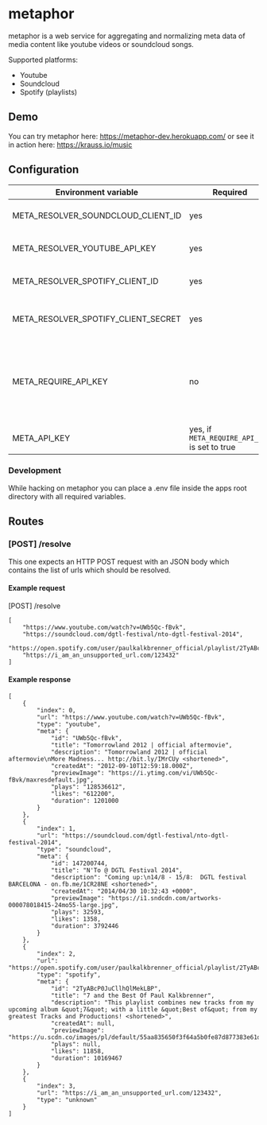 # metaphor

metaphor is a web service for aggregating and normalizing meta data of media content like youtube videos or soundcloud songs.

Supported platforms:
* Youtube
* Soundcloud
* Spotify (playlists)

## Demo
You can try metaphor here: https://metaphor-dev.herokuapp.com/ or see it in action here: https://krauss.io/music

## Configuration
Environment variable | Required | Default | Description
--- | --- | --- | ---
META_RESOLVER_SOUNDCLOUD_CLIENT_ID | yes | empty | Your Soundcloud Client Id.
META_RESOLVER_YOUTUBE_API_KEY | yes | empty | Your Youtube v3 API Key
META_RESOLVER_SPOTIFY_CLIENT_ID | yes | empty | Your Spotify client ID
META_RESOLVER_SPOTIFY_CLIENT_SECRET | yes | empty | Your Spotify client secret
META_REQUIRE_API_KEY | no | false | Set to true if the resolve route should be accessible via an API Key
META_API_KEY | yes, if `META_REQUIRE_API_KEY` is set to true | empty | Your API access key

### Development
While hacking on metaphor you can place a .env file inside the apps root directory with all required variables.

## Routes

### [POST] /resolve
This one expects an HTTP POST request with an JSON body which contains the list of urls which should be resolved.

#### Example request
[POST] /resolve
```
[
    "https://www.youtube.com/watch?v=UWb5Qc-fBvk",
    "https://soundcloud.com/dgtl-festival/nto-dgtl-festival-2014",
    "https://open.spotify.com/user/paulkalkbrenner_official/playlist/2TyABcP0JuCllhQlMekLBP",
    "https://i_am_an_unsupported_url.com/123432"
]
```

#### Example response
```
[
    {
        "index": 0,
        "url": "https://www.youtube.com/watch?v=UWb5Qc-fBvk",
        "type": "youtube",
        "meta": {
            "id": "UWb5Qc-fBvk",
            "title": "Tomorrowland 2012 | official aftermovie",
            "description": "Tomorrowland 2012 | official aftermovie\nMore Madness... http://bit.ly/IMrCUy <shortened>",
            "createdAt": "2012-09-10T12:59:18.000Z",
            "previewImage": "https://i.ytimg.com/vi/UWb5Qc-fBvk/maxresdefault.jpg",
            "plays": "128536612",
            "likes": "612200",
            "duration": 1201000
        }
    },
    {
        "index": 1,
        "url": "https://soundcloud.com/dgtl-festival/nto-dgtl-festival-2014",
        "type": "soundcloud",
        "meta": {
            "id": 147200744,
            "title": "N'To @ DGTL Festival 2014",
            "description": "Coming up:\n14/8 - 15/8:  DGTL festival BARCELONA - on.fb.me/1CR28NE <shortened>",
            "createdAt": "2014/04/30 10:32:43 +0000",
            "previewImage": "https://i1.sndcdn.com/artworks-000078018415-24mo55-large.jpg",
            "plays": 32593,
            "likes": 1358,
            "duration": 3792446
        }
    },
    {
        "index": 2,
        "url": "https://open.spotify.com/user/paulkalkbrenner_official/playlist/2TyABcP0JuCllhQlMekLBP",
        "type": "spotify",
        "meta": {
            "id": "2TyABcP0JuCllhQlMekLBP",
            "title": "7 and the Best Of Paul Kalkbrenner",
            "description": "This playlist combines new tracks from my upcoming album &quot;7&quot; with a little &quot;Best of&quot; from my greatest Tracks and Productions! <shortened>",
            "createdAt": null,
            "previewImage": "https://u.scdn.co/images/pl/default/55aa835650f3f64a5b0fe87d877383e61dc7a8f2",
            "plays": null,
            "likes": 11858,
            "duration": 10169467
        }
    },
    {
        "index": 3,
        "url": "https://i_am_an_unsupported_url.com/123432",
        "type": "unknown"
    }
]
```

